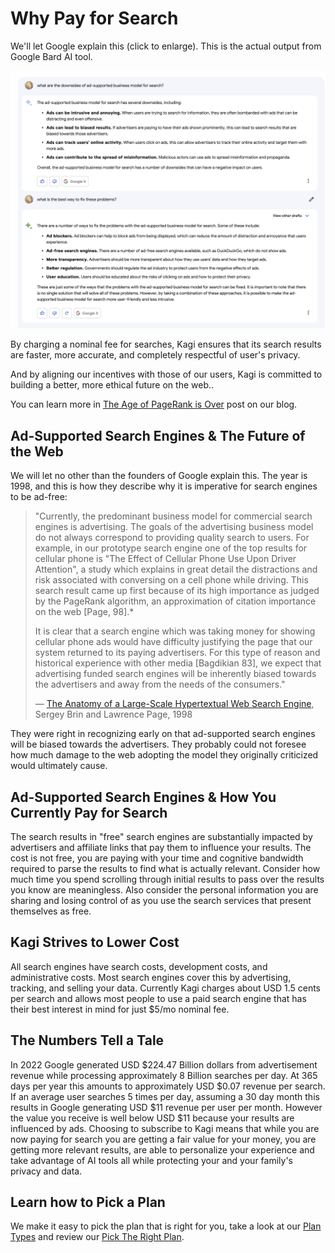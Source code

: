 # Why Pay for Search

We'll let Google explain this (click to enlarge). This is the actual output from Google Bard AI tool.

[![Google ad for Kagi](media/ad.png)](https://help.kagi.com/assets/ad.554fa2a5.png)

By charging a nominal fee for searches, Kagi ensures that its search results are faster, more accurate, and completely respectful of
user's privacy.

And by aligning our incentives with those of our users, Kagi is committed to building a better, more ethical future
on the web..

You can learn more in [The Age of PageRank is Over](https://blog.kagi.com/age-pagerank-over) post on our blog.

## Ad-Supported Search Engines & The Future of the Web

We will let no other than the founders of Google explain this. The year is 1998, and this is how they describe why it is imperative for search engines to be ad-free:

> "Currently, the predominant business model for commercial search engines is advertising. The goals of the advertising business model do not always correspond to providing quality search to users. For example, in our prototype search engine one of the top results for cellular phone is "The Effect of Cellular Phone Use Upon Driver Attention", a study which explains in great detail the distractions and risk associated with conversing on a cell phone while driving. This search result came up first because of its high importance as judged by the PageRank algorithm, an approximation of citation importance on the web [Page, 98].*
>
> It is clear that a search engine which was taking money for showing cellular phone ads would have difficulty justifying the page that our system returned to its paying advertisers. For this type of reason and historical experience with other media [Bagdikian 83], we expect that advertising funded search engines will be inherently biased towards the advertisers and away from the needs of the consumers."
>
> — [The Anatomy of a Large-Scale Hypertextual Web Search Engine](http://infolab.stanford.edu/pub/papers/google.pdf), Sergey Brin and Lawrence Page, 1998

They were right in recognizing early on that ad-supported search engines will be biased towards the advertisers. They probably could not foresee how much damage to the web adopting the model they originally criticized would ultimately cause.

## Ad-Supported Search Engines & How You Currently Pay for Search

The search results in "free" search engines are substantially impacted by advertisers and affiliate links that pay them to influence your results. The cost is not free, you are paying with your time and cognitive bandwidth required to parse the results to find what is actually relevant. Consider how much time you spend scrolling through initial results to pass over the results you know are meaningless. Also consider the personal information you are sharing and losing control of as you use the search services that present themselves as free.  

## Kagi Strives to Lower Cost

All search engines have search costs, development costs, and administrative costs. Most search engines cover this by advertising, tracking, and selling your data. Currently Kagi charges about USD 1.5 cents per search and allows most people to use a paid search engine that has their best interest in mind for just $5/mo nominal fee.

## The Numbers Tell a Tale

In 2022 Google generated USD $224.47 Billion dollars from advertisement revenue while processing approximately 8 Billion searches per day. At 365 days per year this amounts to approximately USD $0.07 revenue per search. If an average user searches 5 times per day, assuming a 30 day month this results in Google generating USD $11 revenue per user per month. However the value you receive is well below USD $11 because your results are influenced by ads. Choosing to subscribe to Kagi means that while you are now paying for search you are getting a fair value for your money, you are getting more relevant results, are able to personalize your experience and take advantage of AI tools all while protecting your and your family's privacy and data.

## Learn how to Pick a Plan

We make it easy to pick the plan that is right for you, take a look at our [Plan Types](../plans/plan-types.md) and review our [Pick The Right Plan](../plans/pick-the-plan.md).

